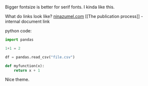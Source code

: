 
Bigger fontsize is better for serif fonts. I kinda like this.

What do links look like? [ninazumel.com](ninazumel.com)
[[The publication process]] - internal document link

python code:
```python
import pandas

1+1 = 2

df = pandas.read_csv("file.csv")

def myfunction(x):
	return x + 1
```

Nice theme.